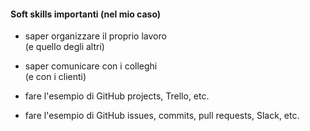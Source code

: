 #### Soft skills importanti (nel mio caso)

- saper organizzare il proprio lavoro<br>
    (e quello degli altri)

- saper comunicare con i colleghi<br>
    (e con i clienti)


<aside class="notes">

- fare l'esempio di GitHub projects, Trello, etc.

- fare l'esempio di GitHub issues, commits, pull requests, Slack, etc.

</aside>
